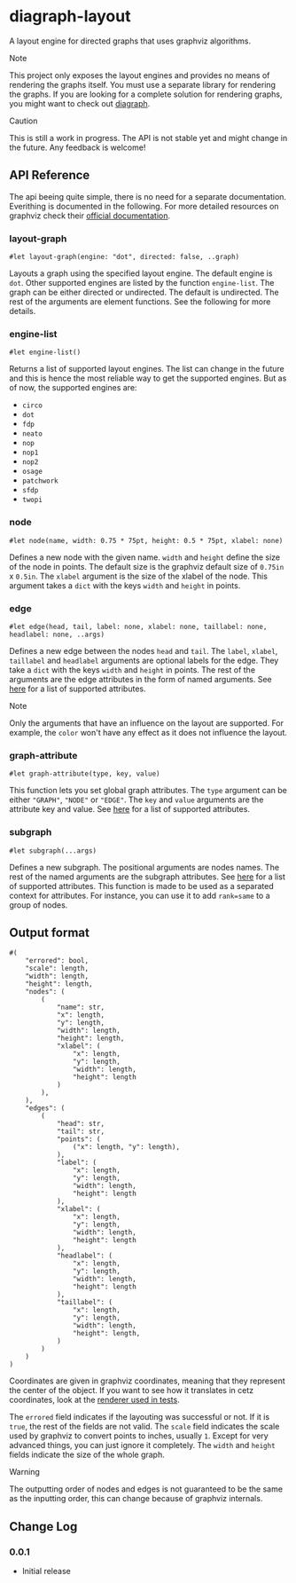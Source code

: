 # diagraph-layout

A layout engine for directed graphs that uses graphviz algorithms.

> [!NOTE] 
> This project only exposes the layout engines and provides no means of rendering the graphs itself. You must use a separate library for rendering the graphs. If you are looking for a complete solution for rendering graphs, you might want to check out [diagraph](https://github.com/Robotechnic/diagraph).

> [!CAUTION]
> This is still a work in progress. The API is not stable yet and might change in the future. Any feedback is welcome!

## API Reference

The api beeing quite simple, there is no need for a separate documentation. Everithing is documented in the following. For more detailed resources on graphviz check their [official documentation](https://graphviz.org/documentation/).

### layout-graph

```typ
#let layout-graph(engine: "dot", directed: false, ..graph)
```

Layouts a graph using the specified layout engine. The default engine is `dot`. Other supported engines are listed by the function `engine-list`. The graph can be either directed or undirected. The default is undirected. The rest of the arguments are element functions. See the following for more details.

### engine-list

```typ
#let engine-list()
```

Returns a list of supported layout engines. The list can change in the future and this is hence the most reliable way to get the supported engines. But as of now, the supported engines are:

- `circo`
- `dot`
- `fdp`
- `neato`
- `nop`
- `nop1`
- `nop2`
- `osage`
- `patchwork`
- `sfdp`
- `twopi`

### node

```typ
#let node(name, width: 0.75 * 75pt, height: 0.5 * 75pt, xlabel: none)
```

Defines a new node with the given name. `width` and `height` define the size of the node in points. The default size is the graphviz default size of `0.75in` x `0.5in`. The `xlabel` argument is the size of the xlabel of the node. This argument takes a `dict` with the keys `width` and `height` in points.

### edge

```typ
#let edge(head, tail, label: none, xlabel: none, taillabel: none, headlabel: none, ..args)
```

Defines a new edge between the nodes `head` and `tail`. The `label`, `xlabel`, `taillabel` and `headlabel` arguments are optional labels for the edge. They take a `dict` with the keys `width` and `height` in points. The rest of the arguments are the edge attributes in the form of named arguments. See [here](https://graphviz.org/docs/edges/) for a list of supported attributes.

> [!NOTE]
> Only the arguments that have an influence on the layout are supported. For example, the `color` won't have any effect as it does not influence the layout.

### graph-attribute

```typ
#let graph-attribute(type, key, value)
```

This function lets you set global graph attributes. The `type` argument can be either `"GRAPH"`, `"NODE"` or `"EDGE"`. The `key` and `value` arguments are the attribute key and value. See [here](https://graphviz.org/doc/info/attrs.html) for a list of supported attributes.

### subgraph

```typ
#let subgraph(...args)
```

Defines a new subgraph. The positional arguments are nodes names. The rest of the named arguments are the subgraph attributes. See [here](https://graphviz.org/docs/graph/) for a list of supported attributes.
This function is made to be used as a separated context for attributes. For instance, you can use it to add `rank=same` to a group of nodes.

## Output format

```typ
#(
    "errored": bool,
    "scale": length,
    "width": length,
    "height": length,
    "nodes": (
        (
            "name": str,
            "x": length,
            "y": length,
            "width": length,
            "height": length,
            "xlabel": (
                "x": length,
                "y": length,
                "width": length,
                "height": length
            )
        ),
    ),
    "edges": (
        (
            "head": str,
            "tail": str,
            "points": (
                ("x": length, "y": length),
            ),
            "label": (
                "x": length,
                "y": length,
                "width": length,
                "height": length
            ),
            "xlabel": (
                "x": length,
                "y": length,
                "width": length,
                "height": length
            ),
            "headlabel": (
                "x": length,
                "y": length,
                "width": length,
                "height": length
            ),
            "taillabel": (
                "x": length,
                "y": length,
                "width": length,
                "height": length,
            )
        )
    )
)
```

Coordinates are given in graphviz coordinates, meaning that they represent the center of the object. If you want to see how it translates in cetz coordinates, look at the [renderer used in tests](src/renderer.typ).

The `errored` field indicates if the layouting was successful or not. If it is `true`, the rest of the fields are not valid. The `scale` field indicates the scale used by graphviz to convert points to inches, usually `1`. Except for very advanced things, you can just ignore it completely. The `width` and `height` fields indicate the size of the whole graph.

> [!WARNING]
> The outputting order of nodes and edges is not guaranteed to be the same as the inputting order, this can change because of graphviz internals.

## Change Log

### 0.0.1

- Initial release
